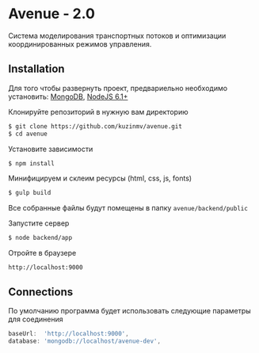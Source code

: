 # Avenue - 2.0

Система моделирования транспортных потоков и оптимизации координированных режимов управления. 

## Installation

Для того чтобы развернуть проект, предвариельно необходимо установить: 
[MongoDB](https://docs.mongodb.com/manual/installation/), [NodeJS 6.1+](https://nodejs.org/en/download/current/)


Клонируйте репозиторий  в нужную вам директорию
```bash
$ git clone https://github.com/kuzinmv/avenue.git
$ cd avenue
```

Установите зависимости
```bash
$ npm install
```

Минифицируем и склеим ресурсы (html, css, js, fonts)
```bash
$ gulp build
```

Все собранные файлы будут помещены в папку `avenue/backend/public`

Запустите сервер
```bash
$ node backend/app
```

Отройте в браузере

```
http://localhost:9000
```


## Connections
По умолчанию программа будет использовать следующие  параметры для соединения  
```js 
baseUrl:  'http://localhost:9000',
database: 'mongodb://localhost/avenue-dev',
```
